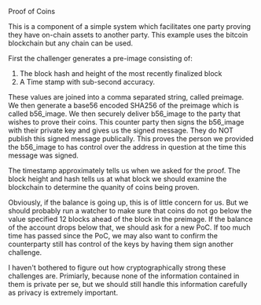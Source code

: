 Proof of Coins

This is a component of a simple system which facilitates one party proving they have on-chain assets to another party. This example uses the bitcoin blockchain but any chain can be used.

First the challenger generates a pre-image consisting of:
1. The block hash and height of the most recently finalized block
2. A Time stamp with sub-second accuracy.

These values are joined into a comma separated string, called preimage.
We then generate a base56 encoded SHA256 of the preimage which is called b56_image. We then securely deliver b56_image to the party that wishes to prove their coins.
This counter party then signs the b56_image with their private key and gives us the signed message. They do NOT publish this signed message publically. This proves the person we provided the b56_image to has control over the address in question at the time this message was signed.

The timestamp approximately tells us when we asked for the proof.
The block height and hash tells us at what block we should examine the blockchain to determine the quanity of coins being proven.

Obviously, if the balance is going up, this is of little concern for us. But we should probably run a watcher to make sure that coins do not go below the value specified 12 blocks ahead of the block in the preimage. If the balance of the account drops below that, we should ask for a new PoC. If too much time has passed since the PoC, we may also want to confirm the counterparty still has control of the keys by having them sign another challenge.

I haven't bothered to figure out how cryptographically strong these challenges are. Primiarly, because none of the information contained in them is private per se, but we should still handle this information carefully as privacy is extremely important.

